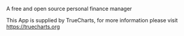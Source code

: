

A free and open source personal finance manager

This App is supplied by TrueCharts, for more information please visit https://truecharts.org

